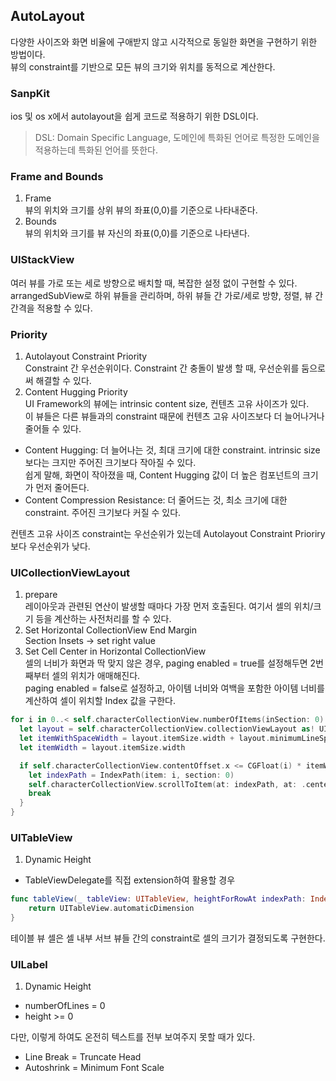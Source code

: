 ## AutoLayout  
다양한 사이즈와 화면 비율에 구애받지 않고 시각적으로 동일한 화면을 구현하기 위한 방법이다.  
뷰의 constraint를 기반으로 모든 뷰의 크기와 위치를 동적으로 계산한다.  
  
  
### SanpKit  
ios 및 os x에서 autolayout을 쉽게 코드로 적용하기 위한 DSL이다.  

> DSL: Domain Specific Language, 도메인에 특화된 언어로 특정한 도메인을 적용하는데 특화된 언어를 뜻한다.  

### Frame and Bounds  
1. Frame  
뷰의 위치와 크기를 상위 뷰의 좌표(0,0)를 기준으로 나타내준다.  
2. Bounds  
뷰의 위치와 크기를 뷰 자신의 좌표(0,0)를 기준으로 나타낸다.  
  
### UIStackView  
여러 뷰를 가로 또는 세로 방향으로 배치할 때, 복잡한 설정 없이 구현할 수 있다.  
arrangedSubView로 하위 뷰들을 관리하며, 하위 뷰들 간 가로/세로 방향, 정렬, 뷰 간 간격을 적용할 수 있다.  
  
### Priority  
1. Autolayout Constraint Priority  
Constraint 간 우선순위이다. Constraint 간 충돌이 발생 할 때, 우선순위를 둠으로써 해결할 수 있다.  
2. Content Hugging Priority  
UI Framework의 뷰에는 intrinsic content size, 컨텐츠 고유 사이즈가 있다.  
이 뷰들은 다른 뷰들과의 constraint 때문에 컨텐츠 고유 사이즈보다 더 늘어나거나 줄어들 수 있다.  
- Content Hugging: 더 늘어나는 것, 최대 크기에 대한 constraint. intrinsic size보다는 크지만 주어진 크기보다 작아질 수 있다.  
쉽게 말해, 화면이 작아졌을 때, Content Hugging 값이 더 높은 컴포넌트의 크기가 먼저 줄어든다.  
- Content Compression Resistance: 더 줄어드는 것, 최소 크기에 대한 constraint. 주어진 크기보다 커질 수 있다.  
  
컨텐츠 고유 사이즈 constraint는 우선순위가 있는데 Autolayout Constraint Prioriry 보다 우선순위가 낮다.  
  
### UICollectionViewLayout  
1. prepare  
레이아웃과 관련된 연산이 발생할 때마다 가장 먼저 호출된다. 여기서 셀의 위치/크기 등을 계산하는 사전처리를 할 수 있다.  
2. Set Horizontal CollectionView End Margin  
Section Insets -> set right value  
3. Set Cell Center in Horizontal CollectionView  
셀의 너비가 화면과 딱 맞지 않은 경우, paging enabled = true를 설정해두면 2번째부터 셀의 위치가 애매해진다.  
paging enabled = false로 설정하고, 아이템 너비와 여백을 포함한 아이템 너비를 계산하여 셀이 위치할 Index 값을 구한다.  
```swift
for i in 0..< self.characterCollectionView.numberOfItems(inSection: 0) {  
  let layout = self.characterCollectionView.collectionViewLayout as! UICollectionViewFlowLayout  
  let itemWithSpaceWidth = layout.itemSize.width + layout.minimumLineSpacing  
  let itemWidth = layout.itemSize.width  

  if self.characterCollectionView.contentOffset.x <= CGFloat(i) * itemWithSpaceWidth + itemWidth / 2 {  
    let indexPath = IndexPath(item: i, section: 0)  
    self.characterCollectionView.scrollToItem(at: indexPath, at: .centeredHorizontally, animated: true)  
    break  
  }  
}  
```  
  
  
### UITableView  
1. Dynamic Height  
- TableViewDelegate를 직접 extension하여 활용할 경우  

```swift
func tableView(_ tableView: UITableView, heightForRowAt indexPath: IndexPath) {
	return UITableView.automaticDimension
}
```  
  
테이블 뷰 셀은 셀 내부 서브 뷰들 간의 constraint로 셀의 크기가 결정되도록 구현한다.  
  
### UILabel  
1. Dynamic Height  
- numberOfLines = 0  
- height >= 0  
  
다만, 이렇게 하여도 온전히 텍스트를 전부 보여주지 못할 때가 있다.  
- Line Break = Truncate Head  
- Autoshrink = Minimum Font Scale  